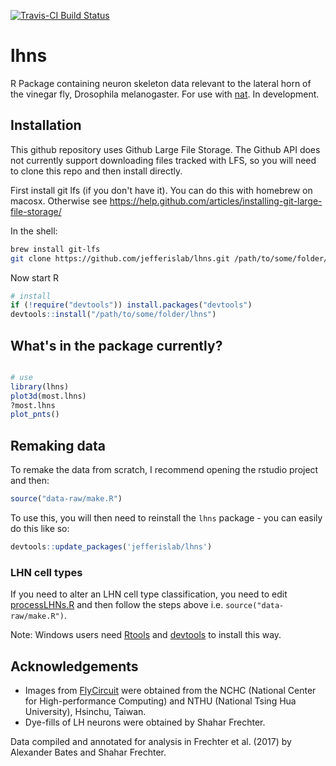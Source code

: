 [![Travis-CI Build Status](https://travis-ci.org/jefferislab/lhns.svg?branch=master)](https://travis-ci.org/jefferislab/lhns)
# lhns
R Package containing neuron skeleton data relevant to the lateral horn of the vinegar fly, Drosophila melanogaster. For use with [nat](https://github.com/jefferis/rcatmaid). In development.


## Installation

This github repository uses Github Large File Storage. The Github API does not currently support downloading files tracked with LFS, so you will need to clone this repo and then install directly. 

First install git lfs (if you don't have it). You can do this with homebrew on macosx. Otherwise see https://help.github.com/articles/installing-git-large-file-storage/

In the shell:
```sh
brew install git-lfs
git clone https://github.com/jefferislab/lhns.git /path/to/some/folder/
```

Now start R
```r
# install
if (!require("devtools")) install.packages("devtools")
devtools::install("/path/to/some/folder/lhns")
```


## What's in the package currently?
```r

# use
library(lhns)
plot3d(most.lhns)
?most.lhns
plot_pnts()
```

## Remaking data

To remake the data from scratch, I recommend opening the rstudio project and then:

```r
source("data-raw/make.R")
```

To use this, you will then need to reinstall the `lhns` package - you can easily
do this like so:

```r
devtools::update_packages('jefferislab/lhns')
```
### LHN cell types
If you need to alter an LHN cell type classification, you need to edit
[processLHNs.R](data-raw/processLHNs.R) and then follow the steps above i.e. 
`source("data-raw/make.R")`. 

Note: Windows users need [Rtools](http://www.murdoch-sutherland.com/Rtools/) and
[devtools](http://CRAN.R-project.org/package=devtools) to install this way.

## Acknowledgements
* Images from [FlyCircuit](http://flycircuit.tw) were obtained from the NCHC (National Center for High-performance Computing) and NTHU (National Tsing Hua University), Hsinchu, Taiwan.
* Dye-fills of LH neurons were obtained by Shahar Frechter. 

Data compiled and annotated for analysis in Frechter et al. (2017) by Alexander Bates
and Shahar Frechter. 
